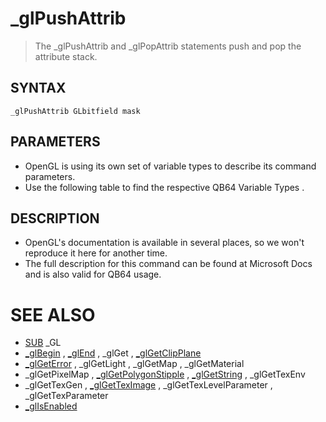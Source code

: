 # _glPushAttrib
> The _glPushAttrib and _glPopAttrib statements push and pop the attribute stack.

## SYNTAX
`_glPushAttrib GLbitfield mask`

## PARAMETERS
* OpenGL is using its own set of variable types to describe its command parameters.
* Use the following table to find the respective QB64 Variable Types .


## DESCRIPTION
* OpenGL's documentation is available in several places, so we won't reproduce it here for another time.
* The full description for this command can be found at Microsoft Docs and is also valid for QB64 usage.


# SEE ALSO
* [SUB](SUB.md) _GL
* [_glBegin](_glBegin.md) , [_glEnd](_glEnd.md) , _glGet , [_glGetClipPlane](_glGetClipPlane.md)
* [_glGetError](_glGetError.md) , _glGetLight , _glGetMap , _glGetMaterial
* _glGetPixelMap , [_glGetPolygonStipple](_glGetPolygonStipple.md) , [_glGetString](_glGetString.md) , _glGetTexEnv
* _glGetTexGen , [_glGetTexImage](_glGetTexImage.md) , _glGetTexLevelParameter , _glGetTexParameter
* [_glIsEnabled](_glIsEnabled.md)

